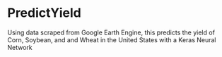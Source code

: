 # PredictYield
Using data scraped from Google Earth Engine, this predicts the yield of Corn, Soybean, and and Wheat in the United States with a Keras Neural Network
